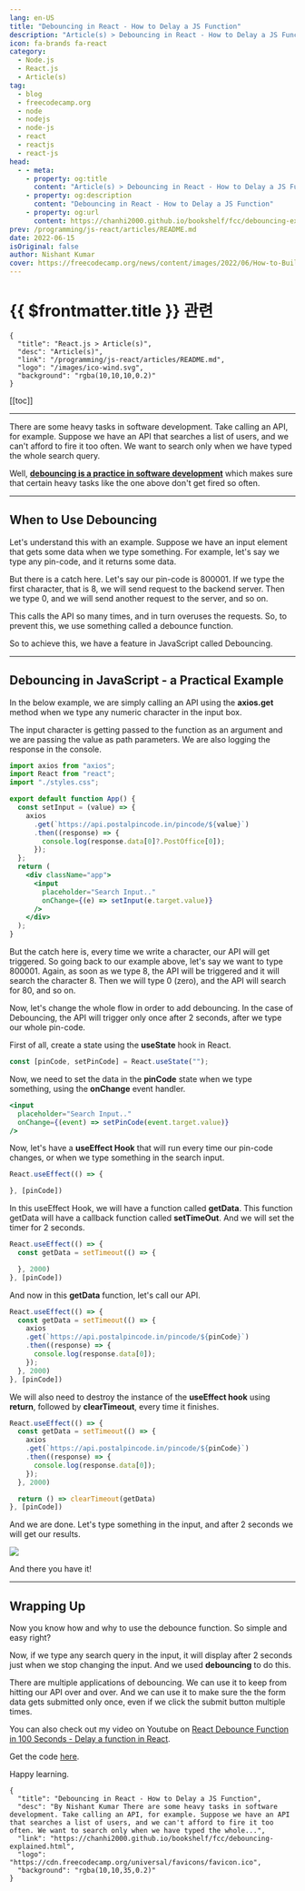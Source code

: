 ```yaml
---
lang: en-US
title: "Debouncing in React - How to Delay a JS Function"
description: "Article(s) > Debouncing in React - How to Delay a JS Function"
icon: fa-brands fa-react
category:
  - Node.js
  - React.js
  - Article(s)
tag:
  - blog
  - freecodecamp.org
  - node
  - nodejs
  - node-js
  - react
  - reactjs
  - react-js
head:
  - - meta:
    - property: og:title
      content: "Article(s) > Debouncing in React - How to Delay a JS Function"
    - property: og:description
      content: "Debouncing in React - How to Delay a JS Function"
    - property: og:url
      content: https://chanhi2000.github.io/bookshelf/fcc/debouncing-explained.html
prev: /programming/js-react/articles/README.md
date: 2022-06-15
isOriginal: false
author: Nishant Kumar
cover: https://freecodecamp.org/news/content/images/2022/06/How-to-Build-a-Weather-Application-using-React--14-.png
---
```


# {{ $frontmatter.title }} 관련

```component VPCard
{
  "title": "React.js > Article(s)",
  "desc": "Article(s)",
  "link": "/programming/js-react/articles/README.md",
  "logo": "/images/ico-wind.svg",
  "background": "rgba(10,10,10,0.2)"
}
```

[[toc]]

---

<SiteInfo
  name="Debouncing in React - How to Delay a JS Function"
  desc="By Nishant Kumar There are some heavy tasks in software development. Take calling an API, for example. Suppose we have an API that searches a list of users, and we can't afford to fire it too often. We want to search only when we have typed the whole..."
  url="https://freecodecamp.org/news/debouncing-explained"
  logo="https://cdn.freecodecamp.org/universal/favicons/favicon.ico"
  preview="https://freecodecamp.org/news/content/images/2022/06/How-to-Build-a-Weather-Application-using-React--14-.png"/>

There are some heavy tasks in software development. Take calling an API, for example. Suppose we have an API that searches a list of users, and we can't afford to fire it too often. We want to search only when we have typed the whole search query.

Well, [**debouncing is a practice in software development**](/freecodecamp.org/javascript-debounce-example.md) which makes sure that certain heavy tasks like the one above don't get fired so often.

---

## When to Use Debouncing

Let's understand this with an example. Suppose we have an input element that gets some data when we type something. For example, let's say we type any pin-code, and it returns some data.

But there is a catch here. Let's say our pin-code is 800001. If we type the first character, that is 8, we will send request to the backend server. Then we type 0, and we will send another request to the server, and so on.

This calls the API so many times, and in turn overuses the requests. So, to prevent this, we use something called a debounce function.

So to achieve this, we have a feature in JavaScript called Debouncing.

---

## Debouncing in JavaScript - a Practical Example

In the below example, we are simply calling an API using the **axios.get** method when we type any numeric character in the input box.

The input character is getting passed to the function as an argument and we are passing the value as path parameters. We are also logging the response in the console.

```jsx
import axios from "axios";
import React from "react";
import "./styles.css";

export default function App() {
  const setInput = (value) => {
    axios
      .get(`https://api.postalpincode.in/pincode/${value}`)
      .then((response) => {
        console.log(response.data[0]?.PostOffice[0]);
      });
  };
  return (
    <div className="app">
      <input
        placeholder="Search Input.."
        onChange={(e) => setInput(e.target.value)}
      />
    </div>
  );
}
```

But the catch here is, every time we write a character, our API will get triggered. So going back to our example above, let's say we want to type 800001. Again, as soon as we type 8, the API will be triggered and it will search the character 8. Then we will type 0 (zero), and the API will search for 80, and so on.

Now, let's change the whole flow in order to add debouncing. In the case of Debouncing, the API will trigger only once after 2 seconds, after we type our whole pin-code.

First of all, create a state using the **useState** hook in React.

```jsx
const [pinCode, setPinCode] = React.useState("");
```

Now, we need to set the data in the **pinCode** state when we type something, using the **onChange** event handler.

```jsx
<input
  placeholder="Search Input.."
  onChange={(event) => setPinCode(event.target.value)}
/>
```

Now, let's have a **useEffect Hook** that will run every time our pin-code changes, or when we type something in the search input.

```jsx
React.useEffect(() => {

}, [pinCode])
```

In this useEffect Hook, we will have a function called **getData**. This function getData will have a callback function called **setTimeOut**. And we will set the timer for 2 seconds.

```jsx
React.useEffect(() => {
  const getData = setTimeout(() => {

  }, 2000)
}, [pinCode])
```

And now in this **getData** function, let's call our API.

```jsx
React.useEffect(() => {
  const getData = setTimeout(() => {
    axios
    .get(`https://api.postalpincode.in/pincode/${pinCode}`)
    .then((response) => {
      console.log(response.data[0]);
    });
  }, 2000)
}, [pinCode])
```

We will also need to destroy the instance of the **useEffect hook** using **return**, followed by **clearTimeout**, every time it finishes.

```jsx
React.useEffect(() => {
  const getData = setTimeout(() => {
    axios
    .get(`https://api.postalpincode.in/pincode/${pinCode}`)
    .then((response) => {
      console.log(response.data[0]);
    });
  }, 2000)

  return () => clearTimeout(getData)
}, [pinCode])
```

And we are done. Let's type something in the input, and after 2 seconds we will get our results.

![](https://freecodecamp.org/news/content/images/2022/06/Screenshot-2022-06-11-200335.png)

And there you have it!

---

## Wrapping Up

Now you know how and why to use the debounce function. So simple and easy right?

Now, if we type any search query in the input, it will display after 2 seconds just when we stop changing the input. And we used **debouncing** to do this.

There are multiple applications of debouncing. We can use it to keep from hitting our API over and over. And we can use it to make sure the the form data gets submitted only once, even if we click the submit button multiple times.

You can also check out my video on Youtube on [<VPIcon icon="fa-brands fa-youtube"/>React Debounce Function in 100 Seconds - Delay a function in React](https://youtu.be/EApDvKguG_0).

Get the code [<VPIcon icon="iconfont icon-codesandbox"/>here](https://codesandbox.io/s/react-debouncing-k5qdlv?file=/src/App.js).

Happy learning.

<!-- TODO: add ARTICLE CARD -->
```component VPCard
{
  "title": "Debouncing in React - How to Delay a JS Function",
  "desc": "By Nishant Kumar There are some heavy tasks in software development. Take calling an API, for example. Suppose we have an API that searches a list of users, and we can't afford to fire it too often. We want to search only when we have typed the whole...",
  "link": "https://chanhi2000.github.io/bookshelf/fcc/debouncing-explained.html",
  "logo": "https://cdn.freecodecamp.org/universal/favicons/favicon.ico",
  "background": "rgba(10,10,35,0.2)"
}
```
